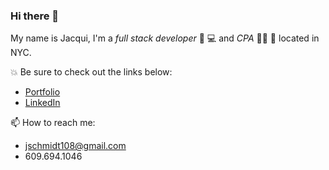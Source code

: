 ### Hi there 👋

My name is Jacqui, I'm a *full stack developer* 👩‍ 💻 and *CPA* 👩‍💼 🧮 located in NYC. 


💥 Be sure to check out the links below:
- [Portfolio](https://jacquischmidt.com/)
- [LinkedIn](https://www.linkedin.com/in/jacqueline-schmidt-b69331169/)


📫 How to reach me: 
- jschmidt108@gmail.com
- 609.694.1046



